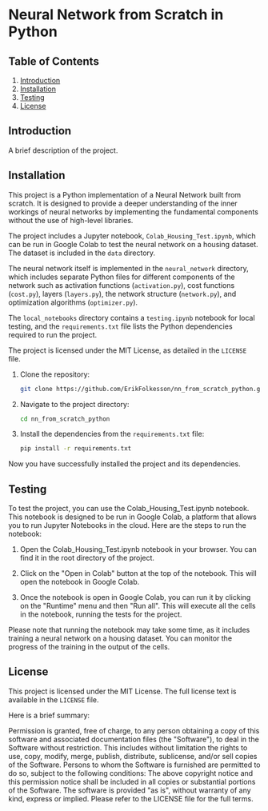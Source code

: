 # Neural Network from Scratch in Python

## Table of Contents
1. [Introduction](#introduction)
2. [Installation](#installation)
5. [Testing](#testing)
7. [License](#license)

## Introduction
A brief description of the project.


## Installation

This project is a Python implementation of a Neural Network built from scratch. It is designed to provide a deeper understanding of the inner workings of neural networks by implementing the fundamental components without the use of high-level libraries.

The project includes a Jupyter notebook, `Colab_Housing_Test.ipynb`, which can be run in Google Colab to test the neural network on a housing dataset. The dataset is included in the `data` directory.

The neural network itself is implemented in the `neural_network` directory, which includes separate Python files for different components of the network such as activation functions (`activation.py`), cost functions (`cost.py`), layers (`layers.py`), the network structure (`network.py`), and optimization algorithms (`optimizer.py`).

The `local_notebooks` directory contains a `testing.ipynb` notebook for local testing, and the `requirements.txt` file lists the Python dependencies required to run the project.

The project is licensed under the MIT License, as detailed in the `LICENSE` file.


1. Clone the repository:
    ```bash
    git clone https://github.com/ErikFolkesson/nn_from_scratch_python.git
    ```

2. Navigate to the project directory:
    ```bash
    cd nn_from_scratch_python
    ```

3. Install the dependencies from the `requirements.txt` file:
    ```bash
    pip install -r requirements.txt
    ```

Now you have successfully installed the project and its dependencies.

## Testing
To test the project, you can use the Colab_Housing_Test.ipynb notebook. This notebook is designed to be run in Google Colab, a platform that allows you to run Jupyter Notebooks in the cloud. Here are the steps to run the notebook:

1. Open the Colab_Housing_Test.ipynb notebook in your browser. You can find it in the root directory of the project.

2. Click on the "Open in Colab" button at the top of the notebook. This will open the notebook in Google Colab.

3. Once the notebook is open in Google Colab, you can run it by clicking on the "Runtime" menu and then "Run all". This will execute all the cells in the notebook, running the tests for the project.

Please note that running the notebook may take some time, as it includes training a neural network on a housing dataset. You can monitor the progress of the training in the output of the cells.

## License
This project is licensed under the MIT License. The full license text is available in the `LICENSE` file.

Here is a brief summary:

Permission is granted, free of charge, to any person obtaining a copy of this software and associated documentation files (the "Software"), to deal in the Software without restriction.
This includes without limitation the rights to use, copy, modify, merge, publish, distribute, sublicense, and/or sell copies of the Software.
Persons to whom the Software is furnished are permitted to do so, subject to the following conditions:
The above copyright notice and this permission notice shall be included in all copies or substantial portions of the Software.
The software is provided "as is", without warranty of any kind, express or implied.
Please refer to the LICENSE file for the full terms.